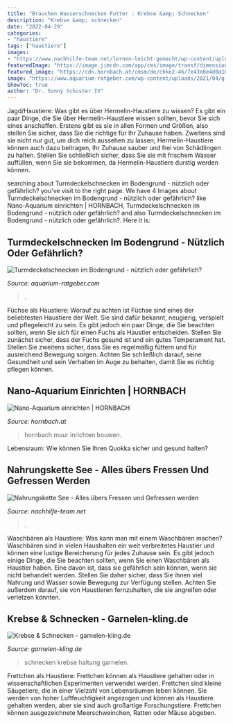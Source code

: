 ```yaml
---
title: "Brauchen Wasserschnecken Futter : Krebse &amp; Schnecken"
description: "Krebse &amp; schnecken"
date: "2022-04-29"
categories:
- "haustiere"
tags: ["haustiere"]
images:
- "https://www.nachhilfe-team.net/lernen-leicht-gemacht/wp-content/uploads/2021/06/Nahrungskette-See-Uebersicht.jpg"
featuredImage: "https://image.jimcdn.com/app/cms/image/transf/dimension=333x1024:format=jpg/path/s8fcb6734e354b8d6/image/id8e2a5adcb8cdc54/version/1439112713/image.jpg"
featured_image: "https://cdn.hornbach.at/cmsm/de/chke2-46/7e43e8e4d0a1029d014c054bc53fe7/nano-aquarium-inspiration-04-hero-teaser-996x664.jpg"
image: "https://www.aquarium-ratgeber.com/wp-content/uploads/2021/04/g-nano-schneckenfalle-290x211.jpg"
ShowToc: true
author: "Dr. Sonny Schuster IV"
---
```



Jagd/Haustiere: Was gibt es über Hermelin-Haustiere zu wissen?
Es gibt ein paar Dinge, die Sie über Hermelin-Haustiere wissen sollten, bevor Sie sich eines anschaffen. Erstens gibt es sie in allen Formen und Größen, also stellen Sie sicher, dass Sie die richtige für Ihr Zuhause haben. Zweitens sind sie nicht nur gut, um dich reich aussehen zu lassen; Hermelin-Haustiere können auch dazu beitragen, Ihr Zuhause sauber und frei von Schädlingen zu halten. Stellen Sie schließlich sicher, dass Sie sie mit frischem Wasser auffüllen, wenn Sie sie bekommen, da Hermelin-Haustiere durstig werden können.

	

		
searching about Turmdeckelschnecken im Bodengrund - nützlich oder gefährlich? you've visit to the right page. We have 4 Images about Turmdeckelschnecken im Bodengrund - nützlich oder gefährlich? like Nano-Aquarium einrichten | HORNBACH, Turmdeckelschnecken im Bodengrund - nützlich oder gefährlich? and also Turmdeckelschnecken im Bodengrund - nützlich oder gefährlich?. Here it is:
		
    
## Turmdeckelschnecken Im Bodengrund - Nützlich Oder Gefährlich?

<img loading=lazy src="https://www.aquarium-ratgeber.com/wp-content/uploads/2021/04/g-nano-schneckenfalle-290x211.jpg" onerror="this.onerror=null;this.src='https://tse4.mm.bing.net/th?id=OIP.ZbMIoqI6VC7kGIne2xbjmwAAAA&amp;pid=15.1';" alt="Turmdeckelschnecken im Bodengrund - nützlich oder gefährlich?">

_Source: aquarium-ratgeber.com_

>. 

	

Füchse als Haustiere: Worauf zu achten ist
Füchse sind eines der beliebtesten Haustiere der Welt. Sie sind dafür bekannt, neugierig, verspielt und pflegeleicht zu sein. Es gibt jedoch ein paar Dinge, die Sie beachten sollten, wenn Sie sich für einen Fuchs als Haustier entscheiden. Stellen Sie zunächst sicher, dass der Fuchs gesund ist und ein gutes Temperament hat. Stellen Sie zweitens sicher, dass Sie es regelmäßig füttern und für ausreichend Bewegung sorgen. Achten Sie schließlich darauf, seine Gesundheit und sein Verhalten im Auge zu behalten, damit Sie es richtig pflegen können.

    
## Nano-Aquarium Einrichten | HORNBACH

<img loading=lazy src="https://cdn.hornbach.at/cmsm/de/chke2-46/7e43e8e4d0a1029d014c054bc53fe7/nano-aquarium-inspiration-04-hero-teaser-996x664.jpg" onerror="this.onerror=null;this.src='https://tse3.mm.bing.net/th?id=OIP.Rn5D6OTQoQKdAUwFS8U_5wHaE8&amp;pid=15.1';" alt="Nano-Aquarium einrichten | HORNBACH">

_Source: hornbach.at_

>hornbach muur inrichten bouwen. 

	

Lebensraum: Wie können Sie Ihren Quokka sicher und gesund halten?

    
## Nahrungskette See - Alles übers Fressen Und Gefressen Werden

<img loading=lazy src="https://www.nachhilfe-team.net/lernen-leicht-gemacht/wp-content/uploads/2021/06/Nahrungskette-See-Uebersicht.jpg" onerror="this.onerror=null;this.src='https://tse1.mm.bing.net/th?id=OIP.kGhh6kGt771IeZEgJbkBZQHaDT&amp;pid=15.1';" alt="Nahrungskette See - Alles übers Fressen und Gefressen werden">

_Source: nachhilfe-team.net_

>. 

	

Waschbären als Haustiere: Was kann man mit einem Waschbären machen?
Waschbären sind in vielen Haushalten ein weit verbreitetes Haustier und können eine lustige Bereicherung für jedes Zuhause sein. Es gibt jedoch einige Dinge, die Sie beachten sollten, wenn Sie einen Waschbären als Haustier haben. Eine davon ist, dass sie gefährlich sein können, wenn sie nicht behandelt werden. Stellen Sie daher sicher, dass Sie ihnen viel Nahrung und Wasser sowie Bewegung zur Verfügung stellen. Achten Sie außerdem darauf, sie von Haustieren fernzuhalten, die sie angreifen oder verletzen könnten.

    
## Krebse &amp; Schnecken - Garnelen-kling.de

<img loading=lazy src="https://image.jimcdn.com/app/cms/image/transf/dimension=333x1024:format=jpg/path/s8fcb6734e354b8d6/image/id8e2a5adcb8cdc54/version/1439112713/image.jpg" onerror="this.onerror=null;this.src='https://tse1.mm.bing.net/th?id=OIP.ktqCkTMVfgVH57Qo-iu09AAAAA&amp;pid=15.1';" alt="Krebse &amp; Schnecken - garnelen-kling.de">

_Source: garnelen-kling.de_

>schnecken krebse haltung garnelen. 

	

Frettchen als Haustiere: Frettchen können als Haustiere gehalten oder in wissenschaftlichen Experimenten verwendet werden.
Frettchen sind kleine Säugetiere, die in einer Vielzahl von Lebensräumen leben können. Sie werden von hoher Luftfeuchtigkeit angezogen und können als Haustiere gehalten werden, aber sie sind auch großartige Forschungstiere. Frettchen können ausgezeichnete Meerschweinchen, Ratten oder Mäuse abgeben.

